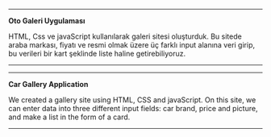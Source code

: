 ***
**Oto Galeri Uygulaması**

HTML, Css ve javaScript kullanılarak galeri sitesi oluşturduk. Bu sitede araba markası, fiyatı ve resmi olmak üzere üç farklı input alanına veri girip, bu verileri bir kart şeklinde liste haline getirebiliyoruz.
***
***
**Car Gallery Application**

We created a gallery site using HTML, CSS and javaScript. On this site, we can enter data into three different input fields: car brand, price and picture, and make a list in the form of a card.
***
